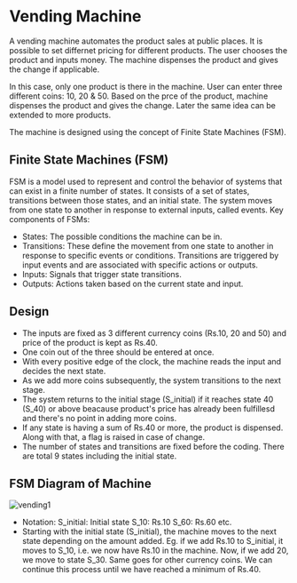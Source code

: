 # Vending Machine

A vending machine automates the product sales at public places. It is possible to set differnet pricing for different products. The user chooses the product and inputs money. The machine dispenses the product and gives the change if applicable.

In this case, only one product is there in the machine. User can enter three different coins: 10, 20 & 50. Based on the prce of the product, machine dispenses the product and gives the change.  Later the same idea can be extended to more products.

The machine is designed using the concept of Finite State Machines (FSM).

## Finite State Machines (FSM)

FSM is a model used to represent and control the behavior of systems that can exist in a finite number of states. It consists of a set of states, transitions between those states, and an initial state. The system moves from one state to another in response to external inputs, called events. Key components of FSMs:
 - States: The possible conditions the machine can be in.
 - Transitions: These define the movement from one state to another in response to specific events or conditions. Transitions are triggered by input events and are associated with specific actions or outputs.
 - Inputs: Signals that trigger state transitions.
 - Outputs: Actions taken based on the current state and input.

## Design

- The inputs are fixed as 3 different currency coins (Rs.10, 20 and 50) and price of the product is kept as Rs.40.
- One coin out of the three should be entered at once.
- With every positive edge of the clock, the machine reads the input and decides the next state.
- As we add more coins subsequently, the system transitions to the next stage.
- The system returns to the initial stage (S_initial) if it reaches state 40 (S_40) or above beacause product's price has already been fulfillesd and there's no point in adding more coins.
- If any state is having a sum of Rs.40 or more, the product is dispensed. Along with that, a flag is raised in case of change.
- The number of states and transitions are fixed before the coding. There are total 9 states including the initial state.

## FSM Diagram of Machine

![vending1](https://github.com/SonalSinha237/Vending_Machine/assets/78365433/b0069323-ae1d-419e-a41d-68b3073243b8)

- Notation:
S_initial: Initial state
S_10: Rs.10
S_60: Rs.60 etc.
- Starting with the initial state (S_initial), the machine moves to the next state depending on the amount added. Eg. if we add Rs.10 to S_initial, it moves to S_10, i.e. we now have Rs.10 in the machine. Now, if we add 20, we move to state S_30. Same goes for other currency coins. We can continue this process until we have reached a minimum of Rs.40.
